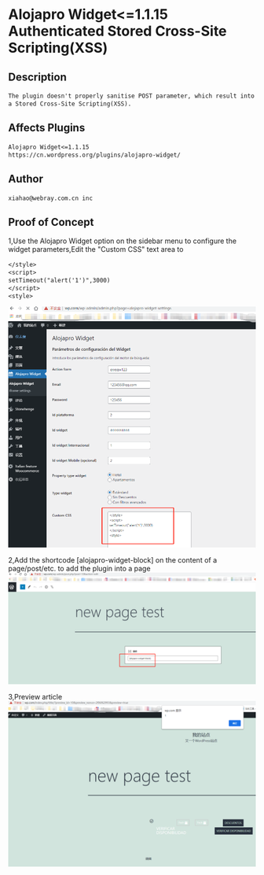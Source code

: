 # Alojapro Widget<=1.1.15 Authenticated Stored Cross-Site Scripting(XSS)
## Description
    The plugin doesn't properly sanitise POST parameter, which result into a Stored Cross-Site Scripting(XSS).
## Affects Plugins
    Alojapro Widget<=1.1.15
    https://cn.wordpress.org/plugins/alojapro-widget/
## Author
    xiahao@webray.com.cn inc  
## Proof of Concept
1,Use the Alojapro Widget option on the sidebar menu to configure the widget parameters,Edit the "Custom CSS" text area to 
```
</style>
<script>
setTimeout("alert('1')",3000)
</script>
<style>
```
![blockchain](https://github.com/xiahao90/CVEproject/blob/main/imgs/20210729181407.png "Wordpress plugin Alojapro Widget XSS")

2,Add the shortcode [alojapro-widget-block] on the content of a page/post/etc. to add the plugin into a page
![blockchain](https://github.com/xiahao90/CVEproject/blob/main/imgs/20210729181416.png "Wordpress plugin Alojapro Widget XSS")

3,Preview article
![blockchain](https://github.com/xiahao90/CVEproject/blob/main/imgs/20210729181423.png "Wordpress plugin Alojapro Widget XSS")
